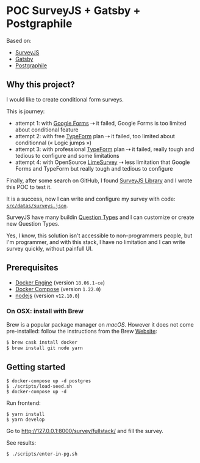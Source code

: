 # POC SurveyJS + Gatsby + Postgraphile

Based on:

- [SurveyJS](https://github.com/surveyjs/survey-library)
- [Gatsby](https://github.com/gatsbyjs/gatsby)
- [Postgraphile](https://www.graphile.org/postgraphile/)

## Why this project?

I would like to create conditional form surveys.

This is journey:

- attempt 1: with [Google Forms](https://en.wikipedia.org/wiki/Google_Forms) ⇢ it failed, Google Forms is too limited about conditional feature
- attempt 2: with free [TypeForm](https://en.wikipedia.org/wiki/Typeform_(service)) plan ⇢ it failed, too limited about conditionnal (« Logic jumps »)
- attempt 3: with professional [TypeForm](https://en.wikipedia.org/wiki/Typeform_(service)) plan ⇢ it failed, really tough and tedious to configure and some limitations
- attempt 4: with OpenSource [LimeSurvey](https://en.wikipedia.org/wiki/LimeSurvey) ⇢ less limitation that Google Forms and TypeForm but really tough and tedious to configure

Finally, after some search on GitHub, I found [SurveyJS Library](https://github.com/surveyjs/survey-library) and I wrote this POC to test it.

It is a success, now I can write and configure my survey with code: [`src/datas/surveys.json`](src/datas/surveys.json).

SurveyJS have many buildin [Question Types](https://surveyjs.io/Examples/Library?id=questiontype-text&platform=jQuery&theme=modern) and I can customize or create new Question Types.

Yes, I know, this solution isn't accessible to non-programmers people, but I'm programmer, and with this stack, I have no limitation and I can write survey quickly, without painfull UI.

## Prerequisites

- [Docker Engine](https://docs.docker.com/engine/) (version `18.06.1-ce`)
- [Docker Compose](https://docs.docker.com/compose/) (version `1.22.0`)
- [nodejs](https://nodejs.org/en/) (version `v12.10.0`)

### On OSX: install with Brew

Brew is a popular package manager on *macOS*.
However it does not come pre-installed: follow the instructions from the Brew [Website](https://brew.sh/index_fr):

```sh
$ brew cask install docker
$ brew install git node yarn
```

## Getting started

```
$ docker-compose up -d postgres
$ ./scripts/load-seed.sh
$ docker-compose up -d
```

Run frontend:

```
$ yarn install
$ yarn develop
```

Go to http://127.0.0.1:8000/survey/fullstack/ and fill the survey.

See results:

```
$ ./scripts/enter-in-pg.sh
```